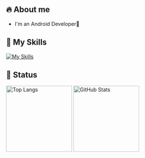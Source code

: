 ## 🔥 About me
- I'm an Android Developer📱

## 🌱 My Skills
[![My Skills](https://skillicons.dev/icons?theme=light&perline=4&i=java,kotlin,androidstudio,flutter,dart,github,notion)](https://skillicons.dev)

## 💨 Status
<p align="left">
  <img alt="Top Langs" height="180px" src="https://github-readme-stats-alpha-one-46.vercel.app/api/top-langs/?username=shmzzzz&layout=compact&count_private=true" />
  <img alt="GitHub Stats" height="180px" src="https://github-readme-stats-alpha-one-46.vercel.app/api?username=shmzzzz&count_private=true&show_icons=true" />
</p>
